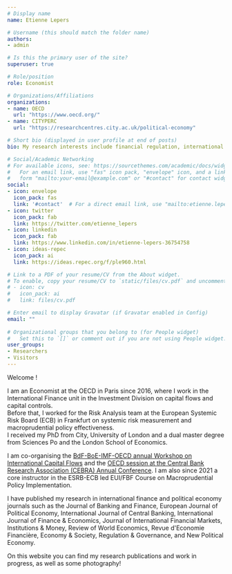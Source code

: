 ```yaml
---
# Display name
name: Etienne Lepers

# Username (this should match the folder name)
authors:
- admin

# Is this the primary user of the site?
superuser: true

# Role/position
role: Economist

# Organizations/Affiliations
organizations:
- name: OECD
  url: "https://www.oecd.org/"
- name: CITYPERC
  url: "https://researchcentres.city.ac.uk/political-economy"

# Short bio (displayed in user profile at end of posts)
bio: My research interests include financial regulation, international macroeconomics, and political economy.

# Social/Academic Networking
# For available icons, see: https://sourcethemes.com/academic/docs/widgets/#icons
#   For an email link, use "fas" icon pack, "envelope" icon, and a link in the
#   form "mailto:your-email@example.com" or "#contact" for contact widget.
social:
- icon: envelope
  icon_pack: fas
  link: '#contact'  # For a direct email link, use "mailto:etienne.lepers@oecd.org".
- icon: twitter
  icon_pack: fab
  link: https://twitter.com/etienne_lepers
- icon: linkedin
  icon_pack: fab
  link: https://www.linkedin.com/in/etienne-lepers-36754758
- icon: ideas-repec
  icon_pack: ai
  link: https://ideas.repec.org/f/ple960.html

# Link to a PDF of your resume/CV from the About widget.
# To enable, copy your resume/CV to `static/files/cv.pdf` and uncomment the lines below.  
# - icon: cv
#   icon_pack: ai
#   link: files/cv.pdf

# Enter email to display Gravatar (if Gravatar enabled in Config)
email: ""
  
# Organizational groups that you belong to (for People widget)
#   Set this to `[]` or comment out if you are not using People widget.  
user_groups:
- Researchers
- Visitors
---
```


Welcome !

I am an Economist at the OECD in Paris since 2016, where I work in the International Finance unit in the Investment Division on capital flows and capital controls.  
Before that, I worked for the Risk Analysis team at the European Systemic Risk Board (ECB) in Frankfurt on systemic risk measurement and macroprudential policy effectiveness.  
I received my PhD from City, University of London and a dual master degree from Sciences Po and the London School of Economics. 

I am co-organising the [BdF-BoE-IMF-OECD annual Workshop on International Capital Flows](https://www.oecd.org/investment/investment-policy/capital-flows-workshop.htm) and the [OECD session at the Central Bank Research Association (CEBRA) Annual Conference](https://gcfp.mit.edu/the-cebra-2021-annual-meeting-at-mit-gcfp/). I am also since 2021 a core instructor in the ESRB-ECB led EUI/FBF Course on Macroprudential Policy Implementation. 

I have published my research in international finance and political economy journals such as the Journal of Banking and Finance, European Journal of Political Economy, International Journal of Central Banking, International Journal of Finance & Economics, Journal of International Financial Markets, Institutions & Money, Review of World Economics, Revue d'Economie Financière, Economy & Society, Regulation & Governance, and New Political Economy. 

On this website you can find my research publications and work in progress, as well as some photography!
